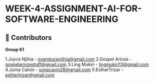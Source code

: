 # WEEK-4-ASSIGNMENT-AI-FOR-SOFTWARE-ENGINEERING

## 👥 Contributors

**Group 61**  
 
1.Joyce Njihia - nyamburanjihia@gmail.com
2.Gospel Arinze - gospelarinzestuff@gmail.com
3.Ling Mukiri - lingmukiri13@gmail.com
4.Juma Calvin - jumacavin28@gmail.com
5.EstherTrizar  - esthertrizar@gmail.com
